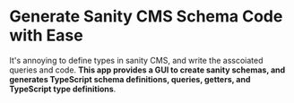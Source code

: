 # Generate Sanity CMS Schema Code with Ease
It's annoying to define types in sanity CMS, and write the asscoiated queries and code. **This app provides a GUI to create sanity schemas, and generates TypeScript schema definitions, queries, getters, and TypeScript type definitions**.
